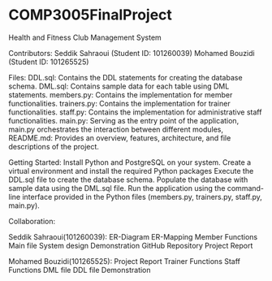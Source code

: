 # COMP3005FinalProject

Health and Fitness Club Management System

Contributors:
Seddik Sahraoui (Student ID: 101260039)
Mohamed Bouzidi (Student ID: 101265525)


Files:
DDL.sql: Contains the DDL statements for creating the database schema.
DML.sql: Contains sample data for each table using DML statements.
members.py: Contains the implementation for member functionalities.
trainers.py: Contains the implementation for trainer functionalities.
staff.py: Contains the implementation for administrative staff functionalities.
main.py: Serving as the entry point of the application, main.py orchestrates the interaction between different modules,
README.md: Provides an overview, features, architecture, and file descriptions of the project.

Getting Started:
Install Python and PostgreSQL on your system.
Create a virtual environment and install the required Python packages 
Execute the DDL.sql file to create the database schema.
Populate the database with sample data using the DML.sql file.
Run the application using the command-line interface provided in the Python files (members.py, trainers.py, staff.py, main.py).

Collaboration:

Seddik Sahraoui(101260039):
ER-Diagram
ER-Mapping
Member Functions 
Main file
System design
Demonstration
GitHub Repository
Project Report


Mohamed Bouzidi(101265525):
Project Report
Trainer Functions
Staff Functions
DML file
DDL file
Demonstration




